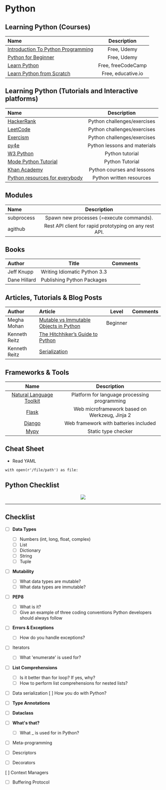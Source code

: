 # Python

## Learning Python (Courses)

Name | Description
:------|:------:
[Introduction To Python Programming](https://www.udemy.com/course/pythonforbeginnersintro) | Free, Udemy
[Python for Beginner](https://www.udemy.com/course/python-hackcc) | Free, Udemy
[Learn Python](https://www.youtube.com/watch?v=rfscVS0vtbw&feature=emb_logo) | Free, freeCodeCamp
[Learn Python from Scratch](https://www.educative.io/courses/learn-python-from-scratch) | Free, educative.io

## Learning Python (Tutorials and Interactive platforms)

Name | Description
:------|:------:
[HackerRank](https://www.hackerrank.com) | Python challenges/exercises
[LeetCode](https://leetcode.com) | Python challenges/exercises
[Exercism](https://exercism.io) | Python challenges/exercises
[py4e](https://www.py4e.com) | Python lessons and materials
[W3 Python](https://www.w3schools.com/python) | Python tutorial
[Mode Python Tutorial](https://mode.com/python-tutorial) | Python Tutorial
[Khan Academy](https://www.khanacademy.org) | Python courses and lessons
[Python resources for everybody](https://learnbyexample.github.io/py_resources) | Python written resources

## Modules

Name | Description
:------|:------:
subprocess | Spawn new processes (=execute commands).
agithub | Rest API client for rapid prototyping on any rest API.

## Books

Author | Title | Comments
:------ |:------:|:--------:
Jeff Knupp | Writing Idiomatic Python 3.3 | |
Dane Hillard | Publishing Python Packages | |

## Articles, Tutorials & Blog Posts

Author | Article | Level | Comments
:------ |:------|:--------:|:--------:
Megha Mohan | [Mutable vs Immutable Objects in Python](https://medium.com/@meghamohan/mutable-and-immutable-side-of-python-c2145cf72747) | Beginner | |
Kenneth Reitz | [The Hitchhiker’s Guide to Python](http://docs.python-guide.org/en/latest) | | |
Kenneth Reitz | [Serialization](https://docs.python-guide.org/scenarios/serialization/) | | |

## Frameworks & Tools

Name | Description
:------:|:-------:
[Natural Language Toolkit](https://www.nltk.org)  | Platform for language processing programming |
[Flask](http://flask.pocoo.org)  | Web microframework based on Werkzeug, Jinja 2
[Django](https://www.djangoproject.com)  | Web framework with batteries included
[Mypy](http://mypy-lang.org) | Static type checker

## Cheat Sheet

* Read YAML
```
with open(r'/file/path') as file:
```

## Python Checklist

<div align="center"><img src="images/python_map.png"></div><hr/>

## Checklist

- [ ] **Data Types**
  - [ ] Numbers (int, long, float, complex)
  - [ ] List
  - [ ] Dictionary
  - [ ] String
  - [ ] Tuple

- [ ] **Mutability**
  - [ ] What data types are mutable?
  - [ ] What data types are immutable?

- [ ] **PEP8**
  - [ ] What is it?
  - [ ] Give an example of three coding conventions Python developers should always follow

- [ ] **Errors & Exceptions**
  - [ ] How do you handle exceptions?

- [ ] Iterators
  - [ ] What 'enumerate' is used for?

- [ ] **List Comprehensions**
  - [ ] Is it better than for loop? If yes, why?
  - [ ] How to perform list comprehensions for nested lists?

- [ ] Data serialization
    [ ] How you do with Python?

- [ ] **Type Annotations**

- [ ] **Dataclass**

- [ ] **What's that?**
  - [ ] What _ is used for in Python?

- [ ] Meta-programming

- [ ] Descriptors

- [ ] Decorators

 [ ] Context Managers

- [ ] Buffering Protocol
